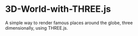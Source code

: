 # 3D-World-with-THREE.js
A simple way to render famous places around the globe, three dimensionally, using THREE.js.
